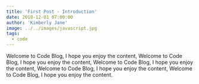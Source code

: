 ```yaml
---
title: 'First Post - Introduction'
date: 2018-12-01 07:00:00
author: 'Kimberly Jane'
image: ../../images/javascript.jpg
tags:
  - code
---
```


Welcome to Code Blog, I hope you enjoy the content, Welcome to Code Blog, I hope you enjoy the content, Welcome to Code Blog, I hope you enjoy the content, Welcome to Code Blog, I hope you enjoy the content, Welcome to Code Blog, I hope you enjoy the content.
